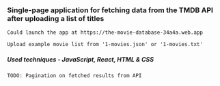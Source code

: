 ### Single-page application for fetching data from the TMDB API after uploading a list of titles

    Could launch the app at https://the-movie-database-34a4a.web.app

    Upload example movie list from '1-movies.json' or '1-movies.txt'

##### Used techniques - JavaScript, React, HTML & CSS

    TODO: Pagination on fetched results from API
